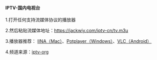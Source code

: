 #### IPTV-国内电视台

1.打开任何支持流媒体协议的播放器

2.然后粘贴流媒体地址：https://jackwiy.com/iptv-cn/tv.m3u

3.播放器推荐：
[IINA（Mac）](https://iina.io/)、[Potplayer（Windows）](https://potplayer.daum.net/)、[VLC（Android）](https://vlc.onl/)

4.频道来源：[iptv-org](https://github.com/iptv-org/iptv)

